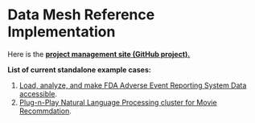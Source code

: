 # Data Mesh Reference Implementation

Here is the [**project management site (GitHub project).**](https://github.com/orgs/PHACDataHub/projects/11/views/1)

**List of current standalone example cases:**
1. [Load, analyze, and make FDA Adverse Event Reporting System Data accessible](./faers/doc/README.md).
2. [Plug-n-Play Natural Language Processing cluster for Movie Recommdation](./movie/doc/README.md).
